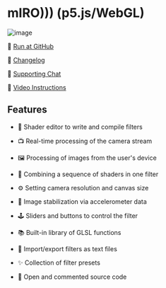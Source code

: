 # mIRO))) (p5.js/WebGL)
![image](https://user-images.githubusercontent.com/38255514/169018816-031b5d0a-fb80-495b-bfab-2cebc55c0d02.png)

🚀 [Run at GitHub](https://hayabuzo.github.io/mIRO/)

📅 [Changelog](https://github.com/hayabuzo/mIRO/blob/main/notes.js)

💬 [Supporting Chat](https://t.me/mIRO_support)

🎲 [Video Instructions](https://www.youtube.com/playlist?list=PL9YRqkke7vn3_DWwI2e5Vy3MyPGFQD7Iv)

## Features
- 📝 Shader editor to write and compile filters
- 📺 Real-time processing of the camera stream 
- 🖼 Processing of images from the user's device
- 🧩 Combining a sequence of shaders in one filter

- ⚙ Setting camera resolution and canvas size
- 🎢 Image stabilization via accelerometer data

- 🕹 Sliders and buttons to control the filter
- 📚 Built-in library of GLSL functions
- 💾 Import/export filters as text files
- ✨ Collection of filter presets
- 📣 Open and commented source code
